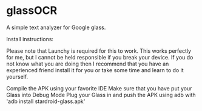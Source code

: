 glassOCR
========

A simple text analyzer for Google glass.

Install instructions:

Please note that Launchy is required for this to work. This works perfectly for me, but I cannot be held responsible if you break your device. If you do not know what you are doing then I recommend that you have an experienced friend install it for you or take some time and learn to do it yourself.

Compile the APK using your favorite IDE
Make sure that you have put your Glass into Debug Mode
Plug your Glass in and push the APK using adb with 'adb install stardroid-glass.apk'
